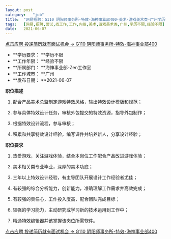 ```yaml
---
layout:	post
category:	"job"
title:	"网易招聘：G110 阴阳师事务所-特效-海神事业部400-美术-游戏美术类-广州学历不限经验不限"
tags:	[网易,招聘,面试,找工作,工作,内推,美术,游戏美术类,广州,学历不限,经验不限]
date:	2021-06-07
---
```


[点击应聘 投递简历就有面试机会 ->  G110 阴阳师事务所-特效-海神事业部400](http://mobile.bole.netease.com/bole/boleDetail?id=23261&employeeId=346f03c3cda5f04c&key=all)



- **学历要求： **学历不限
- **工作年限： **经验不限
- **所属部门： **海神事业部-Zen工作室
- **工作城市： **广州
- **发布日期： **2021-06-07



**职位描述**

1. 配合产品美术总监制定游戏特效风格，输出特效设计模版和规范；

2. 参与具体特效设计任务，审核外包提交的特效资源，指导外包制作；

3. 根据特效设计流程，参与审核；

4. 积累和共享特效设计经验，编写课件并培养新人，分享设计经验；



**职位要求**

1. 热爱游戏，关注游戏体验，结合本岗位工作配合产品改进游戏体验；

2. 美术相关类专业毕业，深厚的美术功底；

3. 三年以上特效设计经验，有主导团队开展设计工作经验者尤佳；

4. 有较强的综合分析能力，创新能力，准确理解工作需求并高效完成；

5. 有较强的责任心，工作投入度高，配合团队完成目标；

6. 较强的学习能力，主动研究或学习新的技术运用到工作中；

7. 精通特效编辑器并该掌握该岗位所需软件。



[点击应聘 投递简历就有面试机会 ->  G110 阴阳师事务所-特效-海神事业部400](http://mobile.bole.netease.com/bole/boleDetail?id=23261&employeeId=346f03c3cda5f04c&key=all)